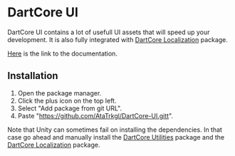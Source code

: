 # DartCore UI

DartCore UI contains a lot of usefull UI assets that will speed up your development. It is also fully integrated with [DartCore Localization](https://github.com/AtaTrkgl/DartCore-Localization) package.

[Here](https://github.com/AtaTrkgl/DartCore-Localization/wiki) is the link to the documentation. 

## Installation

1. Open the package manager.
2. Click the plus icon on the top left.
3. Select "Add package from git URL".
4. Paste "https://github.com/AtaTrkgl/DartCore-UI.gitt".

Note that Unity can sometimes fail on installing the dependencies. In that case go ahead and manually install the [DartCore Utilities](https://github.com/AtaTrkgl/DartCore-Utilities) package and the [DartCore Localization](https://github.com/AtaTrkgl/DartCore-Localization) package.
